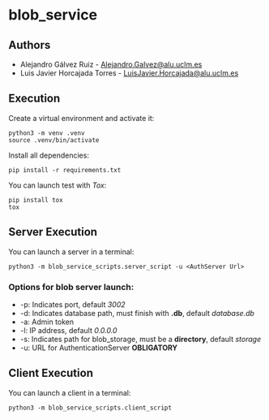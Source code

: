 # blob_service

## Authors

-   Alejandro Gálvez Ruiz - [Alejandro.Galvez\@alu.uclm.es](mailto:Alejandro.Galvez@alu.uclm.es)
-   Luis Javier Horcajada Torres - [LuisJavier.Horcajada\@alu.uclm.es](mailto:LuisJavier.Horcajada@alu.uclm.es)


## Execution

Create a virtual environment and activate it:
```shell
python3 -m venv .venv
source .venv/bin/activate
```

Install all dependencies:
```shell
pip install -r requirements.txt
```

You can launch test with _Tox_:
```shell
pip install tox
tox
```
## Server Execution

You can launch a server in a terminal:
```shell
python3 -m blob_service_scripts.server_script -u <AuthServer Url>
```
### Options for blob server launch:
 
- -p: Indicates port, default *3002*
- -d: Indicates database path, must finish with **.db**, default *database.db*
- -a: Admin token
- -l: IP address, default *0.0.0.0*
- -s: Indicates path for blob_storage, must be a **directory**, default *storage*
- -u: URL for AuthenticationServer **OBLIGATORY**

## Client Execution

You can launch a client in a terminal:
```shell
python3 -m blob_service_scripts.client_script
```
